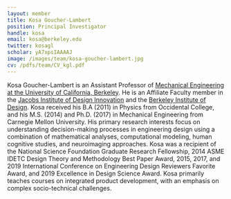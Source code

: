 ```yaml
---
layout: member
title: Kosa Goucher-Lambert
position: Principal Investigator
handle: kosa
email: kosa@berkeley.edu
twitter: kosagl
scholar: yA7xpsIAAAAJ
image: /images/team/kosa-goucher-lambert.jpg
cv: /pdfs/team/CV_kgl.pdf
---
```


Kosa Goucher-Lambert is an Assistant Professor of [Mechanical Engineering at the University of California, Berkeley](https://me.berkeley.edu/). He is an Affiliate Faculty member in the [Jacobs Institute of Design Innovation](https://jacobsinstitute.berkeley.edu/) and the [Berkeley Institute of Design](http://bid.berkeley.edu/). Kosa received his B.A (2011) in Physics from Occidental College, and his M.S. (2014) and Ph.D. (2017) in Mechanical Engineering from Carnegie Mellon University. His primary research interests focus on understanding decision-making processes in engineering design using a combination of mathematical analyses, computational modeling, human cognitive studies, and neuroimaging approaches. Kosa was a recipient of the National Science Foundation Graduate Research Fellowship, 2014 ASME IDETC Design Theory and Methodology Best Paper Award, 2015, 2017, and 2019 International Conference on Engineering Design Reviewers Favorite Award, and 2019 Excellence in Design Science Award. Kosa primarily teaches courses on integrated product development, with an emphasis on complex socio-technical challenges.
